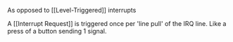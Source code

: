 As opposed to [[Level-Triggered]] interrupts

A [[Interrupt Request]] is triggered once per 'line pull' of the IRQ line. Like a press of a button sending 1 signal.

